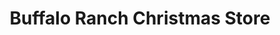 ---
title: "Buffalo Ranch Christmas Store"
url: /weston/buffalo-ranch-christmas-store/
shop: interior decoration
---